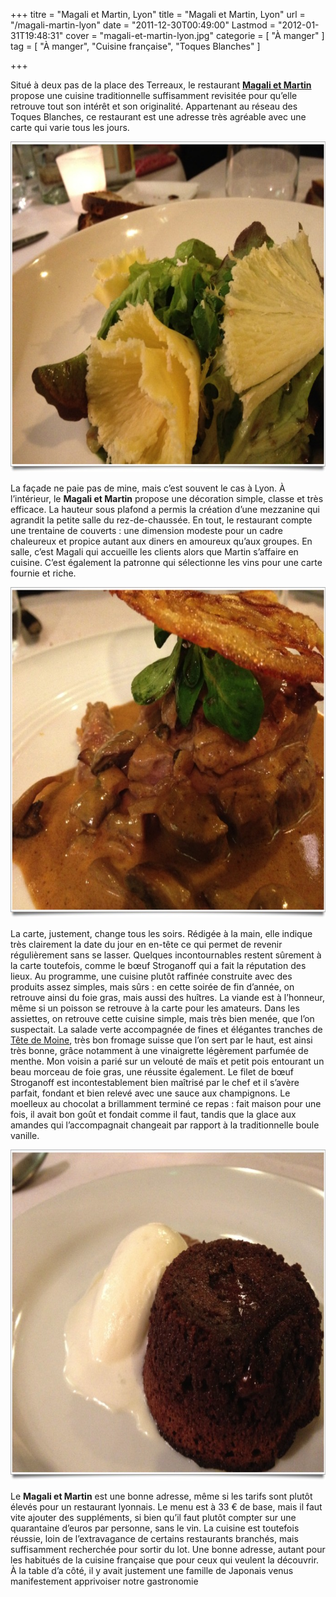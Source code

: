 +++
titre = "Magali et Martin, Lyon"
title = "Magali et Martin, Lyon"
url = "/magali-martin-lyon"
date = "2011-12-30T00:49:00"
Lastmod = "2012-01-31T19:48:31"
cover = "magali-et-martin-lyon.jpg"
categorie = [ "À manger" ]
tag = [ "À manger", "Cuisine française", "Toques Blanches" ]

+++

<p>Situé à deux pas de la place des Terreaux, le restaurant <strong><a href="http://www.cartesurtables.com/lyon/restaurant_magali-et-martin-475.htm&amp;lng=fr&amp;stndln=true">Magali et Martin</a></strong> propose une cuisine traditionnelle suffisamment revisitée pour qu&rsquo;elle retrouve tout son intérêt et son originalité. Appartenant au réseau des Toques Blanches, ce restaurant est une adresse très agréable avec une carte qui varie tous les jours.</p>
<div style="text-align: center;"><img class="aligncenter" style="border-style: initial; border-color: initial; border-width: 0px;" src="salade-magali-martin.jpg" alt="Salade magali martin" width="690" height="529" border="0" /></div>
<p>La façade ne paie pas de mine, mais c&rsquo;est souvent le cas à Lyon. À l&rsquo;intérieur, le <strong>Magali et Martin</strong> propose une décoration simple, classe et très efficace. La hauteur sous plafond a permis la création d&rsquo;une mezzanine qui agrandit la petite salle du rez-de-chaussée. En tout, le restaurant compte une trentaine de couverts : une dimension modeste pour un cadre chaleureux et propice autant aux diners en amoureux qu&rsquo;aux groupes. En salle, c&rsquo;est Magali qui accueille les clients alors que Martin s&rsquo;affaire en cuisine. C&rsquo;est également la patronne qui sélectionne les vins pour une carte fournie et riche.</p>
<div style="text-align: center;"><img class="aligncenter" style="border-style: initial; border-color: initial; border-width: 0px;" src="boeuf-strogonoff-martin-magali.jpg" alt="Boeuf strogonoff martin magali" width="690" height="529" border="0" /></div>
<p>La carte, justement, change tous les soirs. Rédigée à la main, elle indique très clairement la date du jour en en-tête ce qui permet de revenir régulièrement sans se lasser. Quelques incontournables restent sûrement à la carte toutefois, comme le bœuf Stroganoff qui a fait la réputation des lieux. Au programme, une cuisine plutôt raffinée construite avec des produits assez simples, mais sûrs : en cette soirée de fin d&rsquo;année, on retrouve ainsi du foie gras, mais aussi des huîtres. La viande est à l&rsquo;honneur, même si un poisson se retrouve à la carte pour les amateurs. Dans les assiettes, on retrouve cette cuisine simple, mais très bien menée, que l&rsquo;on suspectait. La salade verte accompagnée de fines et élégantes tranches de <a href="http://fr.wikipedia.org/wiki/Tête_de_Moine">Tête de Moine</a>, très bon fromage suisse que l&rsquo;on sert par le haut, est ainsi très bonne, grâce notamment à une vinaigrette légèrement parfumée de menthe. Mon voisin a parié sur un velouté de maïs et petit pois entourant un beau morceau de foie gras, une réussite également. Le filet de bœuf Stroganoff est incontestablement bien maîtrisé par le chef et il s&rsquo;avère parfait, fondant et bien relevé avec une sauce aux champignons. Le moelleux au chocolat a brillamment terminé ce repas : fait maison pour une fois, il avait bon goût et fondait comme il faut, tandis que la glace aux amandes qui l&rsquo;accompagnait changeait par rapport à la traditionnelle boule vanille.</p>
<div style="text-align: center;"><img class="aligncenter" style="border-style: initial; border-color: initial; border-width: 0px;" src="martin-magali-moelleux-chocolat.jpg" alt="Martin magali moelleux chocolat" width="690" height="529" border="0" /></div>
<p>Le <strong>Magali et Martin</strong> est une bonne adresse, même si les tarifs sont plutôt élevés pour un restaurant lyonnais. Le menu est à 33 € de base, mais il faut vite ajouter des suppléments, si bien qu&rsquo;il faut plutôt compter sur une quarantaine d&rsquo;euros par personne, sans le vin. La cuisine est toutefois réussie, loin de l&rsquo;extravagance de certains restaurants branchés, mais suffisamment recherchée pour sortir du lot. Une bonne adresse, autant pour les habitués de la cuisine française que pour ceux qui veulent la découvrir. À la table d&rsquo;a côté, il y avait justement une famille de Japonais venus manifestement apprivoiser notre gastronomie</p>


